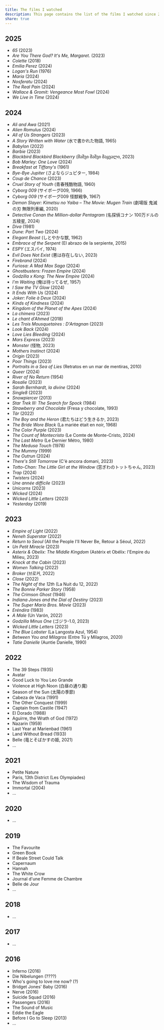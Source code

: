 ```yaml
---
title: The films I watched
description: This page contains the list of the films I watched since 2016. It is more of less exhaustive.
share: true
---
```

## 2025

- *65* (2023)
- *Are You There God? It's Me, Margaret.* (2023)
- *Colette* (2018)
- *Emilia Perez* (2024)
- *Logan's Run* (1976)
- *Maria* (2024)
- *Nosferatu* (2024)
- *The Real Pain* (2024)
- *Wallace & Gromit: Vengeance Most Fowl* (2024)
- *We Live in Time* (2024)

## 2024

- *Ali and Awa* (2021)
- *Alien Romulus* (2024)
- *All of Us Strangers* (2023)
- *A Story Written with Water* (水で書かれた物語, 1965)
- *Babylon* (2022)
- *Barbie* (2023)
- *Blackbird Blackbird Blackberry* (შაშვი შაშვი მაყვალი, 2023)
- *Bob Marley: One Love* (2024)
- *Breakfast at Tiffany's* (1961)
- *Bye-Bye Jupiter* (さよならジュピター, 1984)
- *Coup de Chance* (2023)
- *Cruel Story of Youth* (青春残酷物語, 1960)
- *Cyborg 009* (サイボーグ009, 1966)
- *Cyborg 009* (サイボーグ009 怪獣戦争, 1967)
- *Demon Slayer: Kimetsu no Yaiba – The Movie: Mugen Train* (劇場版 鬼滅の刃 無限列車編, 2020)
- *Detective Conan the Million-dollar Pentagram* (名探偵コナン 100万ドルの五稜星, 2024)
- *Diva* (1981)
- *Dune: Part Two* (2024)
- *Elegant Beast* (しとやかな獣, 1962)
- *Embrace of the Serpent* (El abrazo de la serpiente, 2015)
- *ESPY* (エスパイ, 1974)
- *Evil Does Not Exist* (悪は存在しない, 2023)
- *Firebrand* (2024)
- *Furiosa: A Mad Max Saga* (2024)
- *Ghostbusters: Frozen Empire* (2024)
- *Godzilla x Kong: The New Empire* (2024)
- *I'm Waiting* (俺は待ってるぜ, 1957)
- *I Saw the TV Glow* (2024)
- *It Ends With Us* (2024)
- *Joker: Folie à Deux* (2024)
- *Kinds of Kindness* (2024)
- *Kingdom of the Planet of the Apes* (2024)
- *La chimera* (2023)
- *Le chant d'Ahmed* (2018)
- *Les Trois Mousquetaires : D'Artagnan* (2023)
- *Look Back* (2024)
- *Love Lies Bleeding* (2024)
- *Mars Express* (2023)
- *Monster* (怪物, 2023)
- *Mothers Instinct* (2024)
- *Origin* (2023)
- *Poor Things* (2023)
- *Portraits in a Sea of Lies* (Retratos en un mar de mentiras, 2010)
- *Queer* (2024)
- *River of No Return* (1954)
- *Rosalie* (2023)
- *Sarah Bernhardt, la divine* (2024)
- *Single8* (2023)
- *Snowpiercer* (2013)
- *Star Trek III: The Search for Spock* (1984)
- *Strawberry and Chocolate* (Fresa y chocolate, 1993)
- *Tár* (2022)
- *The Boy and the Heron* (君たちはどう生きるか, 2023)
- *The Bride Wore Black* (La mariée était en noir, 1968)
- *The Color Purple* (2023)
- *The Count of Montecristo* (Le Comte de Monte-Cristo, 2024)
- *The Last Metro* (Le Dernier Métro, 1980)
- *The Medusa Touch* (1978)
- *The Mummy* (1999)
- *The Outrun* (2024)
- *There's Still Tomorrow* (C'è ancora domani, 2023)
- *Totto-Chan: The Little Girl at the Window* (窓ぎわのトットちゃん, 2023)
- *Trap* (2024)
- *Twisters* (2024)
- *Une année difficile* (2023)
- *Unicorns* (2023)
- *Wicked* (2024)
- *Wicked Little Letters* (2023)
- *Yesterday* (2019)

## 2023

- *Empire of Light* (2022)
- *Neneh Superstar* (2022)
- *Return to Seoul* (All the People I'll Never Be, Retour à Séoul, 2022)
- *Un Petit Miracle* (2023)
- *Asterix & Obelix: The Middle Kingdom* (Astérix et Obélix: l'Empire du Milieu, 2023)
- *Knock at the Cabin* (2023)
- *Women Talking* (2022)
- *Broker* (브로커, 2022)
- *Close* (2022)
- *The Night of the 12th* (La Nuit du 12, 2022)
- *The Bonnie Parker Story* (1958)
- *The Crimson Ghost* (1946)
- *Indiana Jones and the Dial of Destiny* (2023)
- *The Super Mario Bros. Movie* (2023)
- *Eréndira* (1983)
- *A Male* (Un Varón, 2022)
- *Godzilla Minus One* (ゴジラ-1.0, 2023)
- *Wicked Little Letters* (2023)
- *The Blue Lobster* (La Langosta Azul, 1954)
- *Between You and Milagros* (Entre Tú y Milagros, 2020)
- *Tatie Danielle* (Auntie Danielle, 1990)

## 2022

- The 39 Steps (1935)
- Avatar
- Good Luck to You Leo Grande
- Violence at High Noon (白昼の通り魔)
- Season of the Sun (太陽の季節)
- Cabeza de Vaca (1991)
- The Other Conquest (1999)
- Captain from Castile (1947)
- El Dorado (1988)
- Aguirre, the Wrath of God (1972)
- Nazarin (1959)
- Last Year at Marienbad (1961)
- Land Without Bread (1933)
- Belle (竜とそばかすの姫, 2021)
- ...

## 2021

- Petite Nature
- Paris, 13th District (Les Olympiades)
- The Wisdom of Trauma
- Immortal (2004) 
- ...

## 2020

- ...

## 2019

- The Favourite
- Green Book
- If Beale Street Could Talk
- Capernaum
- Hannah
- The White Crow
- Journal d'une Femme de Chambre
- Belle de Jour
- ...

## 2018

- ...

## 2017

- ...

## 2016

- Inferno (2016)
- Die Nibelungen (????)
- Who's going to love me now? (?)
- Bridget Jones' Baby (2016)
- Nerve (2016)
- Suicide Squad (2016)
- Passengers (2016)
- The Sound of Music
- Eddie the Eagle
- Before I Go to Sleep (2013)
- ...

